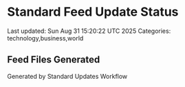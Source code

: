 # Standard Feed Update Status
Last updated: Sun Aug 31 15:20:22 UTC 2025
Categories: technology,business,world

## Feed Files Generated

Generated by Standard Updates Workflow
